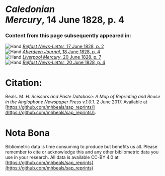 # *Caledonian Mercury*, 14 June 1828, p. 4  
  
### Content from this page subsequently appeared in:  
![Hand](http://scissorsandpaste.net/wp-content/uploads/2017/06/smallhandpointer.png) [*Belfast News-Letter*, 17 June 1828, p. 2](https://mhbeals.github.io/sap_html/Belfast-News-Letter/Belfast-News-Letter-17-June-1828-p-2)  
![Hand](http://scissorsandpaste.net/wp-content/uploads/2017/06/smallhandpointer.png) [*Aberdeen Journal*, 18 June 1828, p. 4](https://mhbeals.github.io/sap_html/Aberdeen-Journal/Aberdeen-Journal-18-June-1828-p-4)  
![Hand](http://scissorsandpaste.net/wp-content/uploads/2017/06/smallhandpointer.png) [*Liverpool Mercury*, 20 June 1828, p. 7](https://mhbeals.github.io/sap_html/Liverpool-Mercury/Liverpool-Mercury-20-June-1828-p-7)  
![Hand](http://scissorsandpaste.net/wp-content/uploads/2017/06/smallhandpointer.png) [*Belfast News-Letter*, 20 June 1828, p. 4](https://mhbeals.github.io/sap_html/Belfast-News-Letter/Belfast-News-Letter-20-June-1828-p-4)  


# Citation: 

Beals. M. H. *Scissors and Paste Database: A Map of Reprinting and Reuse in the Anglophone Newspaper Press v.1.0.1.* 2 June 2017. Available at [https://github.com/mhbeals/sap_reprints/](https://github.com/mhbeals/sap_reprints/). 

# Nota Bona

Bibliometric data is time consuming to produce but benefits us all. Please remember to cite or acknowledge this and any other bibliometric data you use in your research. All data is available CC-BY 4.0 at [https://github.com/mhbeals/sap_reprints](https://github.com/mhbeals/sap_reprints)